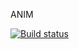 ANIM

[![Build status](https://ci.appveyor.com/api/projects/status/5i9a5f5hqd8nj13l?svg=true)](https://ci.appveyor.com/project/Yaraspik/anim)